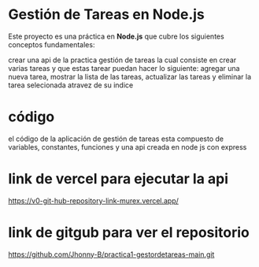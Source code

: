 # Gestión de Tareas en Node.js

Este proyecto es una práctica en **Node.js** que cubre los siguientes conceptos fundamentales:

crear una api de la practica gestión de tareas la cual consiste en crear varias tareas 
y que estas tarear puedan hacer lo siguiente: agregar una nueva tarea, mostrar la lista de las tareas, actualizar las tareas y eliminar la tarea selecionada atravez de su indice

# código 

el código de la aplicación de gestión de tareas esta compuesto de variables, constantes, funciones y una api creada en node js con express

# link de vercel para ejecutar la api 

https://v0-git-hub-repository-link-murex.vercel.app/

# link de gitgub para ver el repositorio

https://github.com/Jhonny-B/practica1-gestordetareas-main.git



